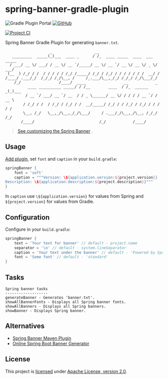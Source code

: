 # spring-banner-gradle-plugin

![Gradle Plugin Portal](https://img.shields.io/gradle-plugin-portal/v/io.github.alexengrig.spring-banner)
[![GitHub](https://img.shields.io/github/license/alexengrig/spring-banner-gradle-plugin?style=flat&&color=informational)](LICENSE)

[![Project CI](https://github.com/alexengrig/spring-banner-gradle-plugin/actions/workflows/gradle.yml/badge.svg)](https://github.com/alexengrig/spring-banner-gradle-plugin/actions/workflows/gradle.yml)

Spring Banner Gradle Plugin for generating `banner.txt`.

```text
                    _                   __                               
   _________  _____(_)___  ____ _      / /_  ____ _____  ____  ___  _____
  / ___/ __ \/ ___/ / __ \/ __ `/_____/ __ \/ __ `/ __ \/ __ \/ _ \/ ___/
 (__  ) /_/ / /  / / / / / /_/ /_____/ /_/ / /_/ / / / / / / /  __/ /    
/____/ .___/_/  /_/_/ /_/\__, /     /_.___/\__,_/_/ /_/_/ /_/\___/_/     
    /_/                 /____/  ____                 __            _     
          ____ __________ _____/ / /__        ____  / /_  ______ _(_)___ 
         / __ `/ ___/ __ `/ __  / / _ \______/ __ \/ / / / / __ `/ / __ \
        / /_/ / /  / /_/ / /_/ / /  __/_____/ /_/ / / /_/ / /_/ / / / / /
        \__, /_/   \__,_/\__,_/_/\___/     / .___/_/\__,_/\__, /_/_/ /_/ 
       /____/                             /_/            /____/          
```

> [See customizing the Spring Banner](https://docs.spring.io/spring-boot/docs/current/reference/html/features.html#features.spring-application.banner)
> .

## Usage

[Add plugin](https://plugins.gradle.org/plugin/io.github.alexengrig.spring-banner),
set `font` and `caption` in your `build.gradle`:

```groovy
springBanner {
    font = 'soft'
    caption = """Version: \${application.version:${project.version}}
Description: \${application.description:${project.description}}"""
}
```

In `caption` use `\${application.version}` for values from Spring and
`${project.version}` for values from Gradle.

## Configuration

Configure in your `build.gradle`:

```groovy
springBanner {
    text = 'Your text for banner' // default - project.name
    separator = '\n' // default - system.lineSeparator
    caption = 'Your text under the banner' // default - 'Powered by Spring Boot v\${spring-boot.version}'
    font = 'Some font' // default - 'standard'
}
```

## Tasks

```
Spring banner tasks
-------------------
generateBanner - Generates 'banner.txt'.
showAllBannerFonts - Displays all Spring banner fonts.
showAllBanners - Displays all Spring banners.
showBanner - Displays Spring banner.
```

## Alternatives

- [Spring Banner Maven Plugin](https://github.com/acanda/spring-banner-plugin)
- [Online Spring Boot Banner Generator](https://devops.datenkollektiv.de/banner.txt/index.html)

## License

This project is [licensed](LICENSE) under
[Apache License, version 2.0](https://www.apache.org/licenses/LICENSE-2.0).

